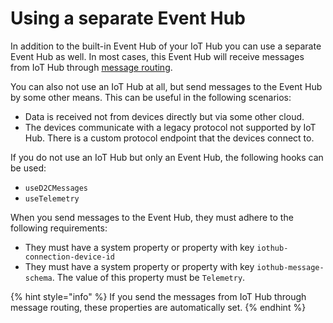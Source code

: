 # Using a separate Event Hub

In addition to the built-in Event Hub of your IoT Hub you can use a separate Event Hub as well. In most cases, this Event Hub will receive messages from IoT Hub through [message routing](https://docs.microsoft.com/en-us/azure/iot-hub/iot-hub-devguide-messages-d2c).

You can also not use an IoT Hub at all, but send messages to the Event Hub by some other means. This can be useful in the following scenarios:

* Data is received not from devices directly but via some other cloud.
* The devices communicate with a legacy protocol not supported by IoT Hub. There is a custom protocol endpoint that the devices connect to.

If you do not use an IoT Hub but only an Event Hub, the following hooks can be used:

* `useD2CMessages`
* `useTelemetry`

When you send messages to the Event Hub, they must adhere to the following requirements:

* They must have a system property or property with key `iothub-connection-device-id`
* They must have a system property or property with key `iothub-message-schema`. The value of this property must be `Telemetry`.

{% hint style="info" %}
If you send the messages from IoT Hub through message routing, these properties are automatically set.
{% endhint %}

